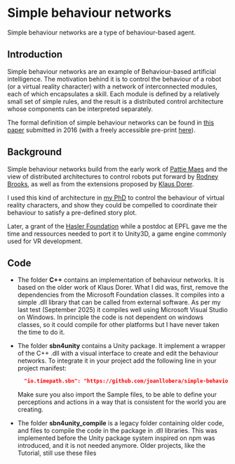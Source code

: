 # Simple behaviour networks

Simple behaviour networks are a type of behaviour-based agent.

## Introduction

Simple behaviour networks are an example of Behaviour-based artificial intelligence. The motivation behind it is to control the behaviour of a robot (or a virtual reality character) with a network of interconnected modules, each of which encapsulates a skill. Each module is defined by a relatively small set of simple rules, and the result is a distributed control architecture whose components can be interpreted separately.

The formal definition of simple behaviour networks can be found in [this paper](https://doi.org/10.1109/TCIAIG.2017.2755699) submitted in 2016 (with a freely accessible pre-print [here](./files/SBN_preprint_final_version.pdf)).

## Background

Simple behaviour networks build from the early work of [Pattie Maes](https://www.media.mit.edu/people/pattie/overview/) and the view of distributed architectures to control robots put forward by [Rodney Brooks](https://people.csail.mit.edu/brooks/), as well as from the extensions proposed by [Klaus Dorer](https://scholar.google.com/citations?user=f4r7JbMAAAAJ&hl=de).

I used this kind of architecture in [my PhD](https://joanllobera.github.io/files/lloberaPhD2012.pdf) to control the behaviour of virtual reality characters, and show they could be compelled to coordinate their behaviour to satisfy a pre-defined story plot. 

Later, a grant of the [Hasler Foundation](https://haslerstiftung.ch/en/welcome-to-the-hasler-foundation/) while a postdoc at EPFL gave me the time and ressources needed to port it to Unity3D, a game engine commonly used for VR development. 

## Code

- The folder **C++** contains an implementation of behaviour networks. It is based on the older work of Klaus Dorer. What I did was, first, remove the dependencies from the Microsoft Foundation classes. It compiles into a simple .dll library that can be called from external software. As per my last test (September 2025) it compiles well using Microsoft Visual Studio on Windows. In principle the code is not dependent on windows classes, so it could compile for other platforms but I have never taken the time to do it.

- The folder **sbn4unity** contains a Unity package. It implement a wrapper of the C++ .dll with a visual interface to create and edit the behaviour networks.   To integrate it in your project add the following line in your project manifest: 
  
  ```json
  	"io.timepath.sbn": "https://github.com/joanllobera/simple-behaviour-networks.git?path=sbn4unity#0.2.0",
  
  ```
  
  
  
  Make sure you also import the Sample files, to be able to define your perceptions and actions in a way that is consistent for the world you are creating.

- The folder **sbn4unity_compile** is a legacy folder containing older code, and files to compile the code in the package in .dll libraries. This was implemented before the Unity package system inspired on npm was introduced, and it is not needed anymore. Older projects, like the Tutorial, still use these files
